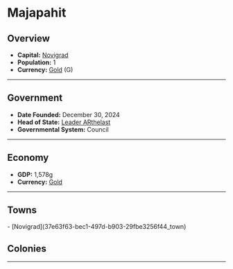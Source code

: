 <!--UNDEDITED FILE, remove this entire line if this file has been edited!-->
# <!--NAME-->Majapahit<!--NAME-->

## Overview

- **Capital:** <!--CAPITAL_LINK-->[Novigrad](37e63f63-bec1-497d-b903-29fbe3256f44_town)<!--CAPITAL_LINK-->
- **Population:** <!--POPULATION-->1<!--POPULATION-->
- **Currency:** <!--CURRENCY_LINK-->[Gold](Gold_currency)<!--CURRENCY_LINK--> (<!--CURRENCY_ABV-->G<!--CURRENCY_ABV-->)

---

## Government

- **Date Founded:** <!--FOUNDED-->December 30, 2024<!--FOUNDED-->
- **Head of State:** <!--LEADER_TITLE_LINK-->[Leader ARthelast](ARthelast_user)<!--LEADER_TITLE_LINK-->
- **Governmental System:** <!--GOVERNMENT-->Council<!--GOVERNMENT-->

---

## Economy

- **GDP:** <!--GDP-->1,578g<!--GDP-->
- **Currency:** <!--CURRENCY_LINK-->[Gold](Gold_currency)<!--CURRENCY_LINK-->

---

## Towns

<!--TOWNS-->- [Novigrad](37e63f63-bec1-497d-b903-29fbe3256f44_town)<!--TOWNS-->

## Colonies

<!--COLONIES--><!--COLONIES-->

---